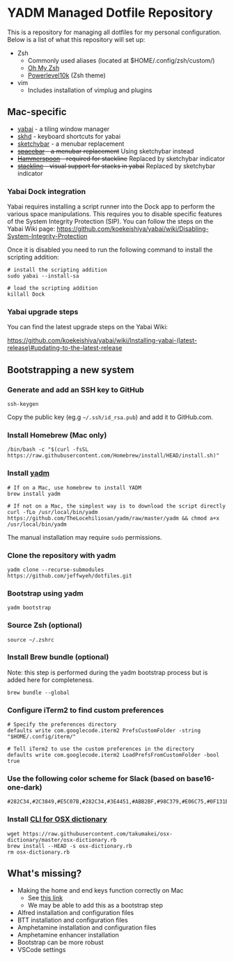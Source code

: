 # YADM Managed Dotfile Repository

This is a repository for managing all dotfiles for my personal configuration.
Below is a list of what this repository will set up:
* Zsh
    * Commonly used aliases (located at $HOME/.config/zsh/custom/)
    * [Oh My Zsh](https://github.com/ohmyzsh/ohmyzsh)
    * [Powerlevel10k](https://github.com/romkatv/powerlevel10k) (Zsh theme)
* vim
    * Includes installation of vimplug and plugins

## Mac-specific

* [yabai](https://github.com/koekeishiya/yabai) - a tiling window manager
* [skhd](https://github.com/koekeishiya/skhd) - keyboard shortcuts for yabai
* [sketchybar](https://github.com/FelixKratz/SketchyBar) - a menubar replacement
* ~~[spacebar](https://github.com/cmacrae/spacebar) - a menubar replacement~~ Using sketchybar instead
* ~~[Hammerspoon](http://www.hammerspoon.org/) - required for stackline~~ Replaced by sketchybar indicator
* ~~[stackline](https://github.com/AdamWagner/stackline) - visual support for stacks in yabai~~ Replaced by sketchybar indicator

### Yabai Dock integration

Yabai requires installing a script runner into the Dock app to perform the various
space manipulations. This requires you to disable specific features of the System
Integrity Protection (SIP). You can follow the steps on the Yabai Wiki page:
https://github.com/koekeishiya/yabai/wiki/Disabling-System-Integrity-Protection 

Once it is disabled you need to run the following command to install the scripting addition:

    # install the scripting addition
    sudo yabai --install-sa

    # load the scripting addition
    killall Dock

### Yabai upgrade steps

You can find the latest upgrade steps on the Yabai Wiki:

https://github.com/koekeishiya/yabai/wiki/Installing-yabai-(latest-release)#updating-to-the-latest-release

## Bootstrapping a new system

### Generate and add an SSH key to GitHub

    ssh-keygen

Copy the public key (eg.g `~/.ssh/id_rsa.pub`) and add it to GitHub.com.

### Install Homebrew (Mac only)

    /bin/bash -c "$(curl -fsSL https://raw.githubusercontent.com/Homebrew/install/HEAD/install.sh)"

### Install [yadm](https://github.com/TheLocehiliosan/yadm)

    # If on a Mac, use homebrew to install YADM
    brew install yadm

    # If not on a Mac, the simplest way is to download the script directly
    curl -fLo /usr/local/bin/yadm https://github.com/TheLocehiliosan/yadm/raw/master/yadm && chmod a+x /usr/local/bin/yadm

The manual installation may require `sudo` permissions.

### Clone the repository with yadm

    yadm clone --recurse-submodules https://github.com/jeffwyeh/dotfiles.git

### Bootstrap using yadm

    yadm bootstrap

### Source Zsh (optional)

    source ~/.zshrc

### Install Brew bundle (optional)

Note: this step is performed during the yadm bootstrap process but is added
here for completeness.

    brew bundle --global

### Configure iTerm2 to find custom preferences

    # Specify the preferences directory
    defaults write com.googlecode.iterm2 PrefsCustomFolder -string "$HOME/.config/iterm/"

    # Tell iTerm2 to use the custom preferences in the directory
    defaults write com.googlecode.iterm2 LoadPrefsFromCustomFolder -bool true

### Use the following color scheme for Slack (based on base16-one-dark)

    #282C34,#2C3849,#E5C07B,#282C34,#3E4451,#ABB2BF,#98C379,#E06C75,#0F131B,#ABB2BF

### Install [CLI for OSX dictionary](https://github.com/aztack/osx-dictionary)

    wget https://raw.githubusercontent.com/takumakei/osx-dictionary/master/osx-dictionary.rb
    brew install --HEAD -s osx-dictionary.rb
    rm osx-dictionary.rb

## What's missing?

* Making the home and end keys function correctly on Mac
    * See [this link](https://damieng.com/blog/2015/04/24/make-home-end-keys-behave-like-windows-on-mac-os-x)
    * We may be able to add this as a bootstrap step
* Alfred installation and configuration files
* BTT installation and configuration files
* Amphetamine installation and configuration files
* Amphetamine enhancer installation
* Bootstrap can be more robust
* VSCode settings

